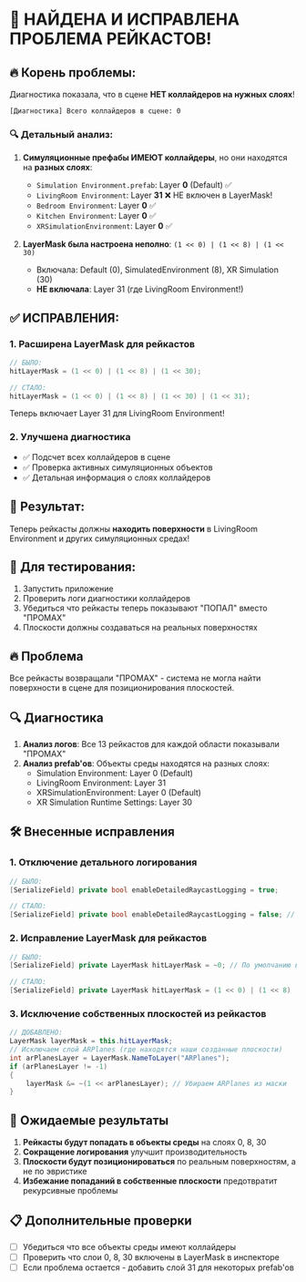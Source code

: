 # 🎯 НАЙДЕНА И ИСПРАВЛЕНА ПРОБЛЕМА РЕЙКАСТОВ!

## 🔥 **Корень проблемы:**
Диагностика показала, что в сцене **НЕТ коллайдеров на нужных слоях**!

```
[Диагностика] Всего коллайдеров в сцене: 0
```

### 🔍 **Детальный анализ:**

1. **Симуляционные префабы ИМЕЮТ коллайдеры**, но они находятся на **разных слоях**:
   - `Simulation Environment.prefab`: Layer **0** (Default) ✅
   - `LivingRoom Environment`: Layer **31** ❌ НЕ включен в LayerMask!
   - `Bedroom Environment`: Layer **0** ✅  
   - `Kitchen Environment`: Layer **0** ✅
   - `XRSimulationEnvironment`: Layer **0** ✅

2. **LayerMask была настроена неполно**: `(1 << 0) | (1 << 8) | (1 << 30)`
   - Включала: Default (0), SimulatedEnvironment (8), XR Simulation (30)
   - **НЕ включала**: Layer 31 (где LivingRoom Environment!)

## ✅ **ИСПРАВЛЕНИЯ:**

### 1. **Расширена LayerMask для рейкастов**
```csharp
// БЫЛО:
hitLayerMask = (1 << 0) | (1 << 8) | (1 << 30);

// СТАЛО:
hitLayerMask = (1 << 0) | (1 << 8) | (1 << 30) | (1 << 31);
```
Теперь включает Layer 31 для LivingRoom Environment!

### 2. **Улучшена диагностика**
- ✅ Подсчет всех коллайдеров в сцене
- ✅ Проверка активных симуляционных объектов
- ✅ Детальная информация о слоях коллайдеров

## 🎯 **Результат:**
Теперь рейкасты должны **находить поверхности** в LivingRoom Environment и других симуляционных средах!

## 🧪 **Для тестирования:**
1. Запустить приложение
2. Проверить логи диагностики коллайдеров
3. Убедиться что рейкасты теперь показывают "ПОПАЛ" вместо "ПРОМАХ"
4. Плоскости должны создаваться на реальных поверхностях

## 🔥 Проблема
Все рейкасты возвращали "ПРОМАХ" - система не могла найти поверхности в сцене для позиционирования плоскостей.

## 🔍 Диагностика
1. **Анализ логов**: Все 13 рейкастов для каждой области показывали "ПРОМАХ"
2. **Анализ prefab'ов**: Объекты среды находятся на разных слоях:
   - Simulation Environment: Layer 0 (Default)
   - LivingRoom Environment: Layer 31 
   - XRSimulationEnvironment: Layer 0 (Default)
   - XR Simulation Runtime Settings: Layer 30

## 🛠️ Внесенные исправления

### 1. Отключение детального логирования
```csharp
// БЫЛО:
[SerializeField] private bool enableDetailedRaycastLogging = true;

// СТАЛО:
[SerializeField] private bool enableDetailedRaycastLogging = false; // ОТКЛЮЧЕНО для производительности
```

### 2. Исправление LayerMask для рейкастов
```csharp
// БЫЛО:
[SerializeField] private LayerMask hitLayerMask = ~0; // По умолчанию все слои

// СТАЛО:
[SerializeField] private LayerMask hitLayerMask = (1 << 0) | (1 << 8) | (1 << 30); // Default + SimulatedEnvironment + XR Simulation
```

### 3. Исключение собственных плоскостей из рейкастов
```csharp
// ДОБАВЛЕНО:
LayerMask layerMask = this.hitLayerMask;
// Исключаем слой ARPlanes (где находятся наши созданные плоскости)
int arPlanesLayer = LayerMask.NameToLayer("ARPlanes");
if (arPlanesLayer != -1)
{
    layerMask &= ~(1 << arPlanesLayer); // Убираем ARPlanes из маски
}
```

## 🎯 Ожидаемые результаты
1. **Рейкасты будут попадать в объекты среды** на слоях 0, 8, 30
2. **Сокращение логирования** улучшит производительность
3. **Плоскости будут позиционироваться** по реальным поверхностям, а не по эвристике
4. **Избежание попаданий в собственные плоскости** предотвратит рекурсивные проблемы

## 📋 Дополнительные проверки
- [ ] Убедиться что все объекты среды имеют коллайдеры
- [ ] Проверить что слои 0, 8, 30 включены в LayerMask в инспекторе
- [ ] Если проблема остается - добавить слой 31 для некоторых prefab'ов 